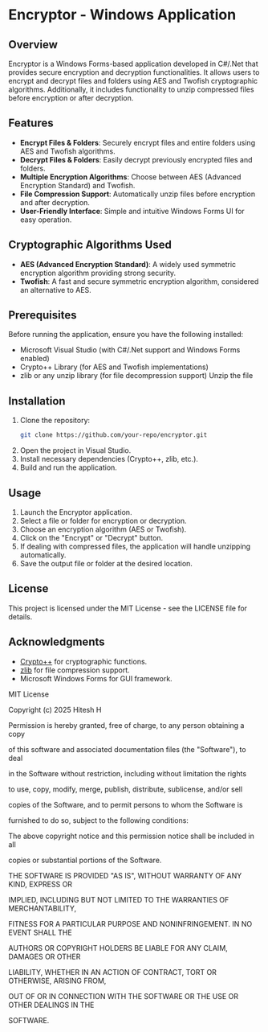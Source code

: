 # Encryptor - Windows Application

## Overview

Encryptor is a Windows Forms-based application developed in C#/.Net that provides secure encryption and decryption functionalities. It allows users to encrypt and decrypt files and folders using AES and Twofish cryptographic algorithms. Additionally, it includes functionality to unzip compressed files before encryption or after decryption.

## Features

- **Encrypt Files & Folders**: Securely encrypt files and entire folders using AES and Twofish algorithms.
- **Decrypt Files & Folders**: Easily decrypt previously encrypted files and folders.
- **Multiple Encryption Algorithms**: Choose between AES (Advanced Encryption Standard) and Twofish.
- **File Compression Support**: Automatically unzip files before encryption and after decryption.
- **User-Friendly Interface**: Simple and intuitive Windows Forms UI for easy operation.

## Cryptographic Algorithms Used

- **AES (Advanced Encryption Standard)**: A widely used symmetric encryption algorithm providing strong security.
- **Twofish**: A fast and secure symmetric encryption algorithm, considered an alternative to AES.

## Prerequisites

Before running the application, ensure you have the following installed:

- Microsoft Visual Studio (with C#/.Net support and Windows Forms enabled)
- Crypto++ Library (for AES and Twofish implementations)
- zlib or any unzip library (for file decompression support)
Unzip the file 
## Installation

1. Clone the repository:
   ```sh
   git clone https://github.com/your-repo/encryptor.git
   ```
2. Open the project in Visual Studio.
3. Install necessary dependencies (Crypto++, zlib, etc.).
4. Build and run the application.

## Usage

1. Launch the Encryptor application.
2. Select a file or folder for encryption or decryption.
3. Choose an encryption algorithm (AES or Twofish).
4. Click on the "Encrypt" or "Decrypt" button.
5. If dealing with compressed files, the application will handle unzipping automatically.
6. Save the output file or folder at the desired location.

## License

This project is licensed under the MIT License - see the LICENSE file for details.

## Acknowledgments

- [Crypto++](https://www.cryptopp.com/) for cryptographic functions.
- [zlib](https://zlib.net/) for file compression support.
- Microsoft Windows Forms for GUI framework.

MIT License




Copyright (c) 2025 Hitesh H



Permission is hereby granted, free of charge, to any person obtaining a copy

of this software and associated documentation files (the "Software"), to deal

in the Software without restriction, including without limitation the rights

to use, copy, modify, merge, publish, distribute, sublicense, and/or sell

copies of the Software, and to permit persons to whom the Software is

furnished to do so, subject to the following conditions:



The above copyright notice and this permission notice shall be included in all

copies or substantial portions of the Software.



THE SOFTWARE IS PROVIDED "AS IS", WITHOUT WARRANTY OF ANY KIND, EXPRESS OR

IMPLIED, INCLUDING BUT NOT LIMITED TO THE WARRANTIES OF MERCHANTABILITY,

FITNESS FOR A PARTICULAR PURPOSE AND NONINFRINGEMENT. IN NO EVENT SHALL THE

AUTHORS OR COPYRIGHT HOLDERS BE LIABLE FOR ANY CLAIM, DAMAGES OR OTHER

LIABILITY, WHETHER IN AN ACTION OF CONTRACT, TORT OR OTHERWISE, ARISING FROM,

OUT OF OR IN CONNECTION WITH THE SOFTWARE OR THE USE OR OTHER DEALINGS IN THE

SOFTWARE.

